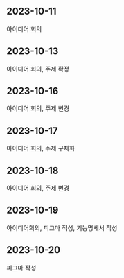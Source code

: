 ## 2023-10-11

아이디어 회의

## 2023-10-13

아이디어 회의, 주제 확정

## 2023-10-16

아이디어 회의, 주제 변경

## 2023-10-17

아이디어 회의, 주제 구체화

## 2023-10-18

아이디어 회의, 주제 변경

## 2023-10-19

아이디어회의, 피그마 작성, 기능명세서 작성

## 2023-10-20

피그마 작성
